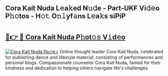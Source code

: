 ## Cora Kait Nuda L𝚎a𝚔ed N𝚞𝚍e - Part-UKF Vi𝚍𝚎o P𝚑𝚘tos - H𝚘𝚝 O𝚗𝚕yf𝚊ns L𝚎a𝚔s siPiP

# <h2><a href="http://kf7jjvy.oniu.top/?m=Cora+Kait+Nuda">🔗👉 🔴 Cora Kait Nuda P𝚑ot𝚘𝚜 V𝚒d𝚎o</a></h2>

[![Cora Kait Nuda Nu𝚍e𝚜](https://i.imgur.com/0qMVB7G.gif)](http://kf7jjvy.oniu.top/?m=Cora+Kait+Nuda)
Online thought leader Cora Kait Nuda, celebrated for publishing dance and lifestyle material, consisting of performances and personal blogs. Compassionate counselor Cora Kait Nuda, famed for their kindness and dedication to helping others navigate life's challenges.  
